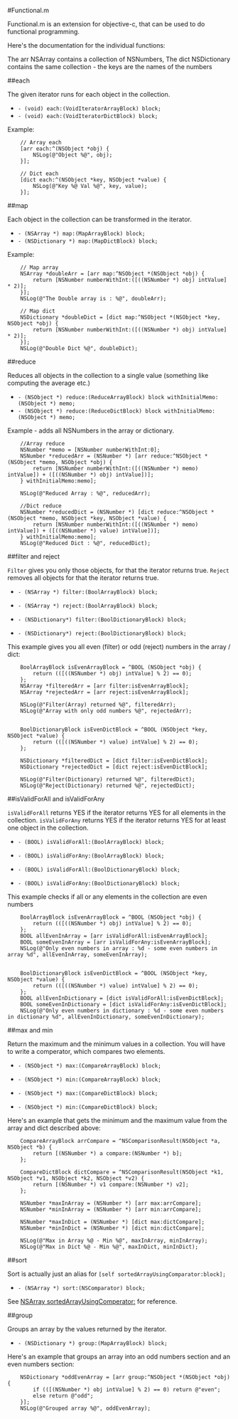 #Functional.m

Functional.m is an extension for objective-c, that can be used to do functional programming.

Here's the documentation for the individual functions:

The arr NSArray contains a collection of NSNumbers, The dict NSDictionary contains the same collection - the keys are the names of the numbers

##each

The given iterator runs for each object in the collection.

- `- (void) each:(VoidIteratorArrayBlock) block;`
- `- (void) each:(VoidIteratorDictBlock) block;`

Example:

```objc
	// Array each
    [arr each:^(NSObject *obj) {
        NSLog(@"Object %@", obj);
    }];
    
    // Dict each
    [dict each:^(NSObject *key, NSObject *value) {
        NSLog(@"Key %@ Val %@", key, value);
    }];
```

##map

Each object in the collection can be transformed in the iterator.

- `- (NSArray *) map:(MapArrayBlock) block;`
- `- (NSDictionary *) map:(MapDictBlock) block;`

Example:

```objc
	// Map array
    NSArray *doubleArr = [arr map:^NSObject *(NSObject *obj) {
        return [NSNumber numberWithInt:([((NSNumber *) obj) intValue] * 2)];
    }];
    NSLog(@"The Double array is : %@", doubleArr);
    
    // Map dict
    NSDictionary *doubleDict = [dict map:^NSObject *(NSObject *key, NSObject *obj) {
        return [NSNumber numberWithInt:([((NSNumber *) obj) intValue] * 2)];
    }];
    NSLog(@"Double Dict %@", doubleDict);
```

##reduce

Reduces all objects in the collection to a single value (something like computing the average etc.)

- `- (NSObject *) reduce:(ReduceArrayBlock) block withInitialMemo:(NSObject *) memo;`
- `- (NSObject *) reduce:(ReduceDictBlock) block withInitialMemo:(NSObject *) memo;`

Example - adds all NSNumbers in the array or dictionary.

```objc 
	//Array reduce
    NSNumber *memo = [NSNumber numberWithInt:0];
    NSNumber *reducedArr = (NSNumber *) [arr reduce:^NSObject *(NSObject *memo, NSObject *obj) {
        return [NSNumber numberWithInt:([((NSNumber *) memo) intValue]) + ([((NSNumber *) obj) intValue])];
    } withInitialMemo:memo];
    
    NSLog(@"Reduced Array : %@", reducedArr);
    
    //Dict reduce
    NSNumber *reducedDict = (NSNumber *) [dict reduce:^NSObject *(NSObject *memo, NSObject *key, NSObject *value) {
        return [NSNumber numberWithInt:([((NSNumber *) memo) intValue]) + ([((NSNumber *) value) intValue])];
    } withInitialMemo:memo];
    NSLog(@"Reduced Dict : %@", reducedDict);
```

##filter and reject

`Filter` gives you only those objects, for that the iterator returns true. `Reject` removes all objects for that the iterator returns true.

- `- (NSArray *) filter:(BoolArrayBlock) block;`
- `- (NSArray *) reject:(BoolArrayBlock) block;`

- `- (NSDictionary*) filter:(BoolDictionaryBlock) block;`
- `- (NSDictionary*) reject:(BoolDictionaryBlock) block;`

This example gives you all even (filter) or odd (reject) numbers in the array / dict:

```objc
	BoolArrayBlock isEvenArrayBlock = ^BOOL (NSObject *obj) {
        return (([((NSNumber *) obj) intValue] % 2) == 0);
    };
    NSArray *filteredArr = [arr filter:isEvenArrayBlock];
    NSArray *rejectedArr = [arr reject:isEvenArrayBlock];
    
    NSLog(@"Filter(Array) returned %@", filteredArr);
    NSLog(@"Array with only odd numbers %@", rejectedArr);


    BoolDictionaryBlock isEvenDictBlock = ^BOOL (NSObject *key, NSObject *value) {
        return (([((NSNumber *) value) intValue] % 2) == 0);
    };
    
    NSDictionary *filteredDict = [dict filter:isEvenDictBlock];
    NSDictionary *rejectedDict = [dict reject:isEvenDictBlock];

    NSLog(@"Filter(Dictionary) returned %@", filteredDict);
    NSLog(@"Reject(Dictionary) returned %@", rejectedDict);    
```

##isValidForAll and isValidForAny

`isValidForAll` returns YES if the iterator returns YES for all elements in the collection. `isValidForAny` returns YES if the iterator returns YES for at least one object in the collection.

- `- (BOOL) isValidForAll:(BoolArrayBlock) block;`
- `- (BOOL) isValidForAny:(BoolArrayBlock) block;`

- `- (BOOL) isValidForAll:(BoolDictionaryBlock) block;`
- `- (BOOL) isValidForAny:(BoolDictionaryBlock) block;`

This example checks if all or any elements in the collection are even numbers

```objc
	BoolArrayBlock isEvenArrayBlock = ^BOOL (NSObject *obj) {
        return (([((NSNumber *) obj) intValue] % 2) == 0);
    };
    BOOL allEvenInArray = [arr isValidForAll:isEvenArrayBlock];    
    BOOL someEvenInArray = [arr isValidForAny:isEvenArrayBlock];
    NSLog(@"Only even numbers in array : %d - some even numbers in array %d", allEvenInArray, someEvenInArray);


    BoolDictionaryBlock isEvenDictBlock = ^BOOL (NSObject *key, NSObject *value) {
        return (([((NSNumber *) value) intValue] % 2) == 0);
    };
    BOOL allEvenInDictionary = [dict isValidForAll:isEvenDictBlock];    
    BOOL someEvenInDictionary = [dict isValidForAny:isEvenDictBlock];
    NSLog(@"Only even numbers in dictionary : %d - some even numbers in dictionary %d", allEvenInDictionary, someEvenInDictionary);

```

##max and min

Return the maximum and the minimum values in a collection. You will have to write a comperator, which compares two elements.

- `- (NSObject *) max:(CompareArrayBlock) block;`
- `- (NSObject *) min:(CompareArrayBlock) block;`

- `- (NSObject *) max:(CompareDictBlock) block;`
- `- (NSObject *) min:(CompareDictBlock) block;`

Here's an example that gets the minimum and the maximum value from the array and dict described above:

```objc
    CompareArrayBlock arrCompare = ^NSComparisonResult(NSObject *a, NSObject *b) {
        return [(NSNumber *) a compare:(NSNumber *) b];
    };
    
    CompareDictBlock dictCompare = ^NSComparisonResult(NSObject *k1, NSObject *v1, NSObject *k2, NSObject *v2) {
        return [(NSNumber *) v1 compare:(NSNumber *) v2];
    };
    
    NSNumber *maxInArray = (NSNumber *) [arr max:arrCompare];
    NSNumber *minInArray = (NSNumber *) [arr min:arrCompare];
    
    NSNumber *maxInDict = (NSNumber *) [dict max:dictCompare];
    NSNumber *minInDict = (NSNumber *) [dict min:dictCompare];
    
    NSLog(@"Max in Array %@ - Min %@", maxInArray, minInArray);
    NSLog(@"Max in Dict %@ - Min %@", maxInDict, minInDict);
```

##sort

Sort is actually just an alias for `[self sortedArrayUsingComparator:block];`

- `- (NSArray *) sort:(NSComparator) block;`

See [NSArray sortedArrayUsingComperator:](http://developer.apple.com/library/ios/DOCUMENTATION/Cocoa/Reference/Foundation/Classes/NSArray_Class/NSArray.html#//apple_ref/occ/instm/NSArray/sortedArrayUsingComparator:) for reference.

##group

Groups an array by the values returned by the iterator.

- `- (NSDictionary *) group:(MapArrayBlock) block;`

Here's an example that groups an array into an odd numbers section and an even numbers section:

```objc
	NSDictionary *oddEvenArray = [arr group:^NSObject *(NSObject *obj) {
        if (([(NSNumber *) obj intValue] % 2) == 0) return @"even";
        else return @"odd";
    }];
	NSLog(@"Grouped array %@", oddEvenArray);
```